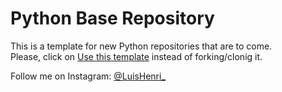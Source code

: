 # Python Base Repository

This is a template for new Python repositories that are to come.\
Please, click on [Use this template](https://github.com/LuisHenri/base-repo-python/generate) instead of forking/clonig it.

Follow me on Instagram: [@LuisHenri\_](https://www.instagram.com/LuisHenri_)
